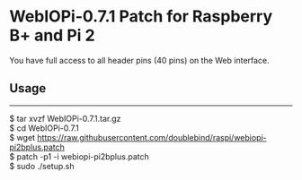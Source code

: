 WebIOPi-0.7.1 Patch for Raspberry B+ and Pi 2
=============================================

You have full access to all header pins (40 pins) on the Web interface.

## Usage
------
$ tar xvzf WebIOPi-0.7.1.tar.gz  
$ cd WebIOPi-0.7.1  
$ wget https://raw.githubusercontent.com/doublebind/raspi/webiopi-pi2bplus.patch  
$ patch -p1 -i webiopi-pi2bplus.patch  
$ sudo ./setup.sh  

